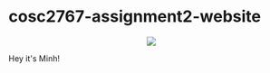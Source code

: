 # cosc2767-assignment2-website

<p align="center">
  <img src="https://i.imgur.com/xt6DYL2.png">
</p>
Hey it's Minh!
